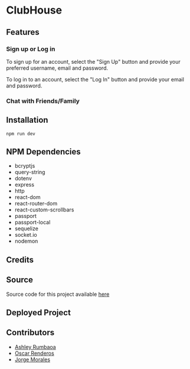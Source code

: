 # ClubHouse

## Features

### Sign up or Log in

To sign up for an account, select the "Sign Up" button and provide your preferred username, email and password.

To log in to an account, select the "Log In" button and provide your email and password.

### Chat with Friends/Family

## Installation

```npm run dev```

## NPM Dependencies

- bcryptjs
- query-string
- dotenv
- express
- http
- react-dom
- react-router-dom
- react-custom-scrollbars
- passport
- passport-local
- sequelize
- socket.io
- nodemon

## Credits

## Source

Source code for this project available [here](https://github.com/AshelyNicole/ReactProject3)

## Deployed Project

## Contributors

-  [Ashley Rumbaoa](https://github.com/AshelyNicole)
-  [Oscar Renderos](https://github.com/orenderos)
-  [Jorge Morales](https://github.com/jmorales113)
